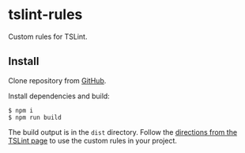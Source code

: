 
# tslint-rules

Custom rules for TSLint.

## Install

Clone repository from [GitHub](https://github.com/pe8ter/tslint-rules).

Install dependencies and build:

```shell
$ npm i
$ npm run build
```

The build output is in the `dist` directory. Follow the [directions from the TSLint page](https://www.npmjs.com/package/tslint#custom-rules) to use the custom rules in your project.
